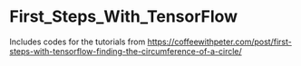 # First_Steps_With_TensorFlow

Includes codes for the tutorials from https://coffeewithpeter.com/post/first-steps-with-tensorflow-finding-the-circumference-of-a-circle/
